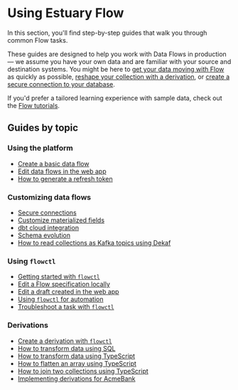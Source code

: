 # Using Estuary Flow

In this section, you'll find step-by-step guides that walk you through common Flow tasks.

These guides are designed to help you work with Data Flows in production — we assume you have your own data and are familiar with your source and destination systems. You might be here to [get your data moving with Flow](./create-dataflow.md) as quickly as possible, [reshape your collection with a derivation](./flowctl/create-derivation.md), or [create a secure connection to your database](./connect-network.md).

If you'd prefer a tailored learning experience with sample data, check out the [Flow tutorials](../getting-started/tutorials/).

## Guides by topic

### Using the platform

* [Create a basic data flow](/guides/create-dataflow)
* [Edit data flows in the web app](/guides/edit-data-flows)
* [How to generate a refresh token](/guides/how_to_generate_refresh_token)

### Customizing data flows

* [Secure connections](/guides/connect-network)
* [Customize materialized fields](/guides/customize-materialization-fields)
* [dbt cloud integration](/guides/dbt-integration)
* [Schema evolution](/guides/schema-evolution)
* [How to read collections as Kafka topics using Dekaf](/guides/dekaf_reading_collections_from_kafka)

### Using `flowctl`

* [Getting started with `flowctl`](/guides/get-started-with-flowctl)
* [Edit a Flow specification locally](/guides/flowctl/edit-specification-locally)
* [Edit a draft created in the web app](/guides/flowctl/edit-draft-from-webapp)
* [Using `flowctl` for automation](/guides/flowctl/ci-cd)
* [Troubleshoot a task with `flowctl`](/guides/flowctl/troubleshoot-task)

### Derivations

* [Create a derivation with `flowctl`](/guides/flowctl/create-derivation)
* [How to transform data using SQL](/guides/derivation_tutorial_sql)
* [How to transform data using TypeScript](/guides/transform_data_using_typescript)
* [How to flatten an array using TypeScript](/guides/flatten-array)
* [How to join two collections using TypeScript](/guides/howto_join_two_collections_typescript)
* [Implementing derivations for AcmeBank](/getting-started/tutorials/derivations_acmebank)
